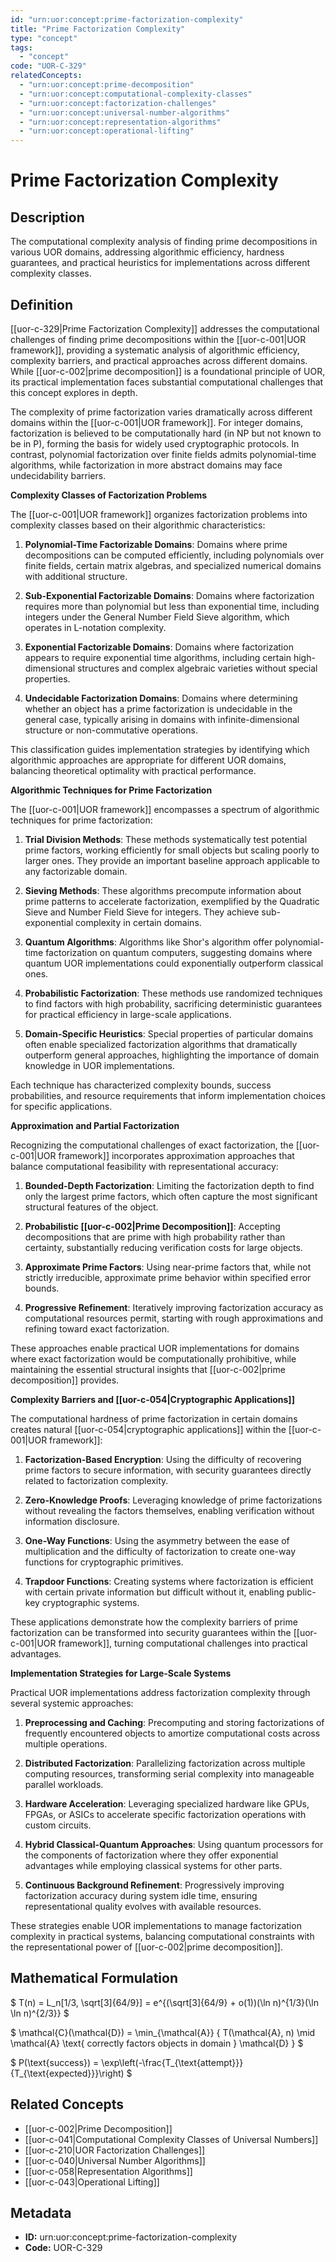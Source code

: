 ```yaml
---
id: "urn:uor:concept:prime-factorization-complexity"
title: "Prime Factorization Complexity"
type: "concept"
tags:
  - "concept"
code: "UOR-C-329"
relatedConcepts:
  - "urn:uor:concept:prime-decomposition"
  - "urn:uor:concept:computational-complexity-classes"
  - "urn:uor:concept:factorization-challenges"
  - "urn:uor:concept:universal-number-algorithms"
  - "urn:uor:concept:representation-algorithms"
  - "urn:uor:concept:operational-lifting"
---
```


# Prime Factorization Complexity

## Description

The computational complexity analysis of finding prime decompositions in various UOR domains, addressing algorithmic efficiency, hardness guarantees, and practical heuristics for implementations across different complexity classes.

## Definition

[[uor-c-329|Prime Factorization Complexity]] addresses the computational challenges of finding prime decompositions within the [[uor-c-001|UOR framework]], providing a systematic analysis of algorithmic efficiency, complexity barriers, and practical approaches across different domains. While [[uor-c-002|prime decomposition]] is a foundational principle of UOR, its practical implementation faces substantial computational challenges that this concept explores in depth.

The complexity of prime factorization varies dramatically across different domains within the [[uor-c-001|UOR framework]]. For integer domains, factorization is believed to be computationally hard (in NP but not known to be in P), forming the basis for widely used cryptographic protocols. In contrast, polynomial factorization over finite fields admits polynomial-time algorithms, while factorization in more abstract domains may face undecidability barriers.

**Complexity Classes of Factorization Problems**

The [[uor-c-001|UOR framework]] organizes factorization problems into complexity classes based on their algorithmic characteristics:

1. **Polynomial-Time Factorizable Domains**: Domains where prime decompositions can be computed efficiently, including polynomials over finite fields, certain matrix algebras, and specialized numerical domains with additional structure.

2. **Sub-Exponential Factorizable Domains**: Domains where factorization requires more than polynomial but less than exponential time, including integers under the General Number Field Sieve algorithm, which operates in L-notation complexity.

3. **Exponential Factorizable Domains**: Domains where factorization appears to require exponential time algorithms, including certain high-dimensional structures and complex algebraic varieties without special properties.

4. **Undecidable Factorization Domains**: Domains where determining whether an object has a prime factorization is undecidable in the general case, typically arising in domains with infinite-dimensional structure or non-commutative operations.

This classification guides implementation strategies by identifying which algorithmic approaches are appropriate for different UOR domains, balancing theoretical optimality with practical performance.

**Algorithmic Techniques for Prime Factorization**

The [[uor-c-001|UOR framework]] encompasses a spectrum of algorithmic techniques for prime factorization:

1. **Trial Division Methods**: These methods systematically test potential prime factors, working efficiently for small objects but scaling poorly to larger ones. They provide an important baseline approach applicable to any factorizable domain.

2. **Sieving Methods**: These algorithms precompute information about prime patterns to accelerate factorization, exemplified by the Quadratic Sieve and Number Field Sieve for integers. They achieve sub-exponential complexity in certain domains.

3. **Quantum Algorithms**: Algorithms like Shor's algorithm offer polynomial-time factorization on quantum computers, suggesting domains where quantum UOR implementations could exponentially outperform classical ones.

4. **Probabilistic Factorization**: These methods use randomized techniques to find factors with high probability, sacrificing deterministic guarantees for practical efficiency in large-scale applications.

5. **Domain-Specific Heuristics**: Special properties of particular domains often enable specialized factorization algorithms that dramatically outperform general approaches, highlighting the importance of domain knowledge in UOR implementations.

Each technique has characterized complexity bounds, success probabilities, and resource requirements that inform implementation choices for specific applications.

**Approximation and Partial Factorization**

Recognizing the computational challenges of exact factorization, the [[uor-c-001|UOR framework]] incorporates approximation approaches that balance computational feasibility with representational accuracy:

1. **Bounded-Depth Factorization**: Limiting the factorization depth to find only the largest prime factors, which often capture the most significant structural features of the object.

2. **Probabilistic [[uor-c-002|Prime Decomposition]]**: Accepting decompositions that are prime with high probability rather than certainty, substantially reducing verification costs for large objects.

3. **Approximate Prime Factors**: Using near-prime factors that, while not strictly irreducible, approximate prime behavior within specified error bounds.

4. **Progressive Refinement**: Iteratively improving factorization accuracy as computational resources permit, starting with rough approximations and refining toward exact factorization.

These approaches enable practical UOR implementations for domains where exact factorization would be computationally prohibitive, while maintaining the essential structural insights that [[uor-c-002|prime decomposition]] provides.

**Complexity Barriers and [[uor-c-054|Cryptographic Applications]]**

The computational hardness of prime factorization in certain domains creates natural [[uor-c-054|cryptographic applications]] within the [[uor-c-001|UOR framework]]:

1. **Factorization-Based Encryption**: Using the difficulty of recovering prime factors to secure information, with security guarantees directly related to factorization complexity.

2. **Zero-Knowledge Proofs**: Leveraging knowledge of prime factorizations without revealing the factors themselves, enabling verification without information disclosure.

3. **One-Way Functions**: Using the asymmetry between the ease of multiplication and the difficulty of factorization to create one-way functions for cryptographic primitives.

4. **Trapdoor Functions**: Creating systems where factorization is efficient with certain private information but difficult without it, enabling public-key cryptographic systems.

These applications demonstrate how the complexity barriers of prime factorization can be transformed into security guarantees within the [[uor-c-001|UOR framework]], turning computational challenges into practical advantages.

**Implementation Strategies for Large-Scale Systems**

Practical UOR implementations address factorization complexity through several systemic approaches:

1. **Preprocessing and Caching**: Precomputing and storing factorizations of frequently encountered objects to amortize computational costs across multiple operations.

2. **Distributed Factorization**: Parallelizing factorization across multiple computing resources, transforming serial complexity into manageable parallel workloads.

3. **Hardware Acceleration**: Leveraging specialized hardware like GPUs, FPGAs, or ASICs to accelerate specific factorization operations with custom circuits.

4. **Hybrid Classical-Quantum Approaches**: Using quantum processors for the components of factorization where they offer exponential advantages while employing classical systems for other parts.

5. **Continuous Background Refinement**: Progressively improving factorization accuracy during system idle time, ensuring representational quality evolves with available resources.

These strategies enable UOR implementations to manage factorization complexity in practical systems, balancing computational constraints with the representational power of [[uor-c-002|prime decomposition]].

## Mathematical Formulation

$
T(n) = L_n[1/3, \sqrt[3]{64/9}] = e^{(\sqrt[3]{64/9} + o(1))(\ln n)^{1/3}(\ln \ln n)^{2/3}}
$

$
\mathcal{C}(\mathcal{D}) = \min_{\mathcal{A}} \{ T(\mathcal{A}, n) \mid \mathcal{A} \text{ correctly factors objects in domain } \mathcal{D} \}
$

$
P(\text{success}) = \exp\left(-\frac{T_{\text{attempt}}}{T_{\text{expected}}}\right)
$

## Related Concepts

- [[uor-c-002|Prime Decomposition]]
- [[uor-c-041|Computational Complexity Classes of Universal Numbers]]
- [[uor-c-210|UOR Factorization Challenges]]
- [[uor-c-040|Universal Number Algorithms]]
- [[uor-c-058|Representation Algorithms]]
- [[uor-c-043|Operational Lifting]]

## Metadata

- **ID:** urn:uor:concept:prime-factorization-complexity
- **Code:** UOR-C-329
